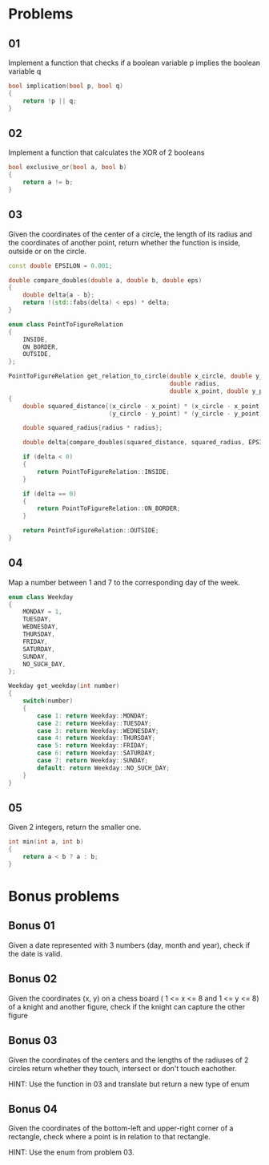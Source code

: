 # Problems

## 01

Implement a function that checks if a boolean variable p implies the boolean variable q

```c++
bool implication(bool p, bool q)
{
    return !p || q;
}
```

## 02

Implement a function that calculates the XOR of 2 booleans

```c++
bool exclusive_or(bool a, bool b)
{
    return a != b;
}
```

## 03

Given the coordinates of the center of a circle, the length of its radius and the coordinates of another point, return whether the function is inside, outside or on the circle.

```c++
const double EPSILON = 0.001;

double compare_doubles(double a, double b, double eps)
{
    double delta{a - b};
    return !(std::fabs(delta) < eps) * delta;
}

enum class PointToFigureRelation
{
    INSIDE,
    ON_BORDER,
    OUTSIDE,
};

PointToFigureRelation get_relation_to_circle(double x_circle, double y_circle,
                                             double radius,
                                             double x_point, double y_point)
{
    double squared_distance{(x_circle - x_point) * (x_circle - x_point) +
                            (y_circle - y_point) * (y_circle - y_point)};

    double squared_radius{radius * radius};

    double delta{compare_doubles(squared_distance, squared_radius, EPSILON)};

    if (delta < 0)
    {
        return PointToFigureRelation::INSIDE;
    }

    if (delta == 0)
    {
        return PointToFigureRelation::ON_BORDER;
    }

    return PointToFigureRelation::OUTSIDE;
}
```

## 04

Map a number between 1 and 7 to the corresponding day of the week.

```c++
enum class Weekday
{
    MONDAY = 1,
    TUESDAY,
    WEDNESDAY,
    THURSDAY,
    FRIDAY,
    SATURDAY,
    SUNDAY,
    NO_SUCH_DAY,
};

Weekday get_weekday(int number)
{
    switch(number)
    {
        case 1: return Weekday::MONDAY;
        case 2: return Weekday::TUESDAY;
        case 3: return Weekday::WEDNESDAY;
        case 4: return Weekday::THURSDAY;
        case 5: return Weekday::FRIDAY;
        case 6: return Weekday::SATURDAY;
        case 7: return Weekday::SUNDAY;
        default: return Weekday::NO_SUCH_DAY;
    }
}
```

## 05

Given 2 integers, return the smaller one.

```c++
int min(int a, int b)
{
    return a < b ? a : b;
}
```

# Bonus problems

## Bonus 01

Given a date represented with 3 numbers (day, month and year), check if the date is valid.

## Bonus 02

Given the coordinates (x, y) on a chess board ( 1 <= x <= 8 and 1 <= y <= 8) of a knight and another figure, check if the knight can capture the other figure

## Bonus 03

Given the coordinates of the centers and the lengths of the radiuses of 2 circles return whether they touch, intersect or don't touch eachother.

HINT: Use the function in 03 and translate but return a new type of enum

## Bonus 04

Given the coordinates of the bottom-left and upper-right corner of a rectangle, check where a point is in relation to that rectangle.

HINT: Use the enum from problem 03.
